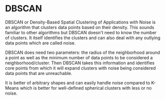 # DBSCAN
DBSCAN or Density-Based Spatial Clustering of Applications with Noise is an algorithm that clusters data points based on their density. This sounds familiar to other algorithms but DBSCAN doesn't need to know the number of clusters. It itself identifies the clusters and can also deal with any outlying data points which are called noise.

DBSCAN does need two parameters: the radius of the neighborhood around a point as well as the minimum number of data points to be considered a neighborhood/cluster. Then DBSCAN takes this information and identifies core points from which it will expand clusters with noise being considered data points that are unreachable.

It is better of arbitrary shapes and can easily handle noise compared to K-Means which is better for well-defined spherical clusters with less or no noise.